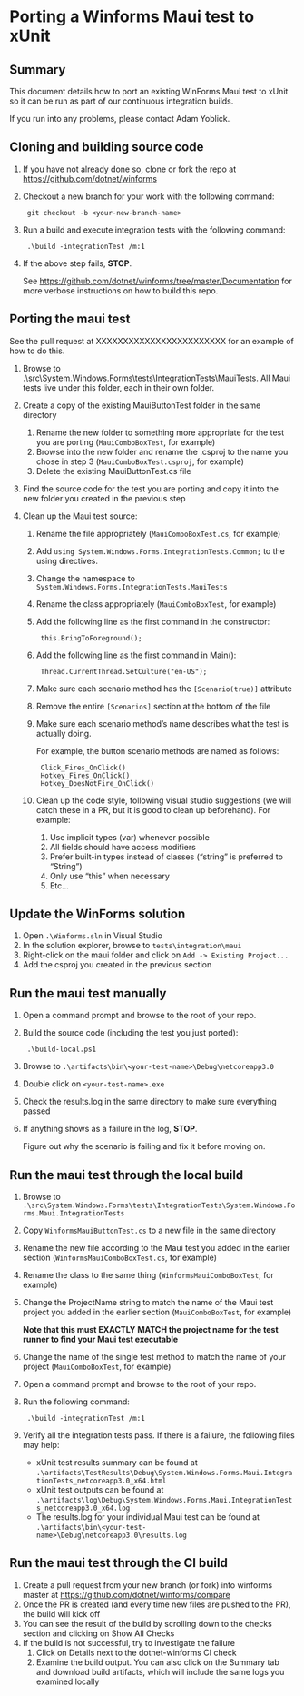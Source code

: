 # Porting a Winforms Maui test to xUnit

## Summary

This document details how to port an existing WinForms Maui test to xUnit so it can be run as part of our continuous integration builds. 

If you run into any problems, please contact Adam Yoblick.

## Cloning and building source code

1. If you have not already done so, clone or fork the repo at https://github.com/dotnet/winforms

1. Checkout a new branch for your work with the following command:
        
        git checkout -b <your-new-branch-name>

1. Run a build and execute integration tests with the following command:

        .\build -integrationTest /m:1

1. If the above step fails, **STOP**.

    See https://github.com/dotnet/winforms/tree/master/Documentation for more verbose instructions on how to build this repo.

## Porting the maui test

See the pull request at XXXXXXXXXXXXXXXXXXXXXXXX for an example of how to do this.

1. Browse to .\src\System.Windows.Forms\tests\IntegrationTests\MauiTests. All Maui tests live under this folder, each in their own folder.
	
1. Create a copy of the existing MauiButtonTest folder in the same directory

    1. Rename the new folder to something more appropriate for the test you are porting (`MauiComboBoxTest`, for example)
    1. Browse into the new folder and rename the .csproj to the name you chose in step 3 (`MauiComboBoxTest.csproj`, for example)
    1. Delete the existing MauiButtonTest.cs file

1. Find the source code for the test you are porting and copy it into the new folder you created in the previous step

1. Clean up the Maui test source:

    1. Rename the file appropriately (`MauiComboBoxTest.cs`, for example)
    1. Add `using System.Windows.Forms.IntegrationTests.Common;` to the using directives.
    1. Change the namespace to `System.Windows.Forms.IntegrationTests.MauiTests`
    1. Rename the class appropriately (`MauiComboBoxTest`, for example)
    1. Add the following line as the first command in the constructor:
    
            this.BringToForeground();

    1. Add the following line as the first command in Main():
    
            Thread.CurrentThread.SetCulture("en-US");

    1. Make sure each scenario method has the `[Scenario(true)]` attribute
    1. Remove the entire `[Scenarios]` section at the bottom of the file
    1. Make sure each scenario method’s name describes what the test is actually doing. 
    
        For example, the button scenario methods are named as follows:
            
            Click_Fires_OnClick()
            Hotkey_Fires_OnClick()
            Hotkey_DoesNotFire_OnClick()

    1. Clean up the code style, following visual studio suggestions (we will catch these in a PR, but it is good to clean up beforehand). For example:
        1. Use implicit types (var) whenever possible
        1. All fields should have access modifiers
        1. Prefer built-in types instead of classes (“string” is preferred to “String”)
        1. Only use “this” when necessary
        1. Etc...

## Update the WinForms solution

1. Open `.\Winforms.sln` in Visual Studio
1. In the solution explorer, browse to `tests\integration\maui`
1. Right-click on the maui folder and click on `Add -> Existing Project...`
1. Add the csproj you created in the previous section

## Run the maui test manually

1. Open a command prompt and browse to the root of your repo.
1. Build the source code (including the test you just ported):

        .\build-local.ps1
	
1. Browse to `.\artifacts\bin\<your-test-name>\Debug\netcoreapp3.0`
1. Double click on `<your-test-name>.exe`
1. Check the results.log in the same directory to make sure everything passed
1. If anything shows as a failure in the log, **STOP**. 

    Figure out why the scenario  is failing and fix it before moving on.

## Run the maui test through the local build

1. Browse to `.\src\System.Windows.Forms\tests\IntegrationTests\System.Windows.Forms.Maui.IntegrationTests`
1. Copy `WinformsMauiButtonTest.cs` to a new file in the same directory
1. Rename the new file according to the Maui test you added in the earlier section (`WinformsMauiComboBoxTest.cs`, for example)
1. Rename the class to the same thing (`WinformsMauiComboBoxTest`, for example)
1. Change the ProjectName string to match the name of the Maui test project you added in the earlier section (`MauiComboBoxTest`, for example)

    **Note that this must EXACTLY MATCH the project name for the test runner to find your Maui test executable**
	
1. Change the name of the single test method to match the name of your project (`MauiComboBoxTest`, for example)
1. Open a command prompt and browse to the root of your repo.
1. Run the following command:

        .\build -integrationTest /m:1
	
1. Verify all the integration tests pass. If there is a failure, the following files may help:
    - xUnit test results summary can be found at `.\artifacts\TestResults\Debug\System.Windows.Forms.Maui.IntegrationTests_netcoreapp3.0_x64.html`
    - xUnit test outputs can be found at `.\artifacts\log\Debug\System.Windows.Forms.Maui.IntegrationTests_netcoreapp3.0_x64.log`
    - The results.log for your individual Maui test can be found at `.\artifacts\bin\<your-test-name>\Debug\netcoreapp3.0\results.log`

## Run the maui test through the CI build

1. Create a pull request from your new branch (or fork) into winforms master at https://github.com/dotnet/winforms/compare
1. Once the PR is created (and every time new files are pushed to the PR), the build will kick off
1. You can see the result of the build by scrolling down to the checks section and clicking on Show All Checks
1. If the build is not successful, try to investigate the failure
    1. Click on Details next to the dotnet-winforms CI check
    1. Examine the build output. You can also click on the Summary tab and download build artifacts, which will include the same logs you examined locally
